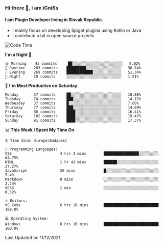 ### Hi there 👋, I am iGniSs

#### I am Plugin Developer living in Slovak Republic.
- I mainly focus on developing Spigot plugins using Kotlin or Java
- I contribute a bit in open source projects

<!--START_SECTION:waka-->
![Code Time](http://img.shields.io/badge/Code%20Time-751%20hrs%202%20mins-blue)

**I'm a Night 🦉** 

```text
🌞 Morning    42 commits     ██░░░░░░░░░░░░░░░░░░░░░░░   8.02% 
🌆 Daytime    203 commits    █████████░░░░░░░░░░░░░░░░   38.74% 
🌃 Evening    269 commits    ████████████░░░░░░░░░░░░░   51.34% 
🌙 Night      10 commits     ░░░░░░░░░░░░░░░░░░░░░░░░░   1.91%

```
📅 **I'm Most Productive on Saturday** 

```text
Monday       57 commits     ██░░░░░░░░░░░░░░░░░░░░░░░   10.88% 
Tuesday      74 commits     ███░░░░░░░░░░░░░░░░░░░░░░   14.12% 
Wednesday    37 commits     █░░░░░░░░░░░░░░░░░░░░░░░░   7.06% 
Thursday     77 commits     ███░░░░░░░░░░░░░░░░░░░░░░   14.69% 
Friday       86 commits     ████░░░░░░░░░░░░░░░░░░░░░   16.41% 
Saturday     102 commits    ████░░░░░░░░░░░░░░░░░░░░░   19.47% 
Sunday       91 commits     ████░░░░░░░░░░░░░░░░░░░░░   17.37%

```


📊 **This Week I Spent My Time On** 

```text
⌚︎ Time Zone: Europe/Budapest

💬 Programming Languages: 
CSS                      4 hrs 3 mins        ████████████████░░░░░░░░░   64.75% 
HTML                     1 hr 42 mins        ██████░░░░░░░░░░░░░░░░░░░   27.27% 
JavaScript               20 mins             █░░░░░░░░░░░░░░░░░░░░░░░░   5.4% 
Markdown                 8 mins              ░░░░░░░░░░░░░░░░░░░░░░░░░   2.24% 
SCSS                     1 min               ░░░░░░░░░░░░░░░░░░░░░░░░░   0.32%

🔥 Editors: 
VS Code                  6 hrs 16 mins       █████████████████████████   100.0%

💻 Operating System: 
Windows                  6 hrs 16 mins       █████████████████████████   100.0%

```


 Last Updated on 11/12/2021
<!--END_SECTION:waka-->